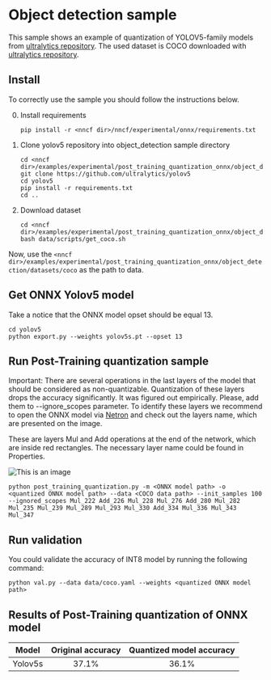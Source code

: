 
# Object detection sample

This sample shows an example of quantization of YOLOV5-family models from [ultralytics repository](https://github.com/ultralytics/yolov5). 
The used dataset is COCO downloaded with [ultralytics repository](https://github.com/ultralytics/yolov5).

## Install 

To correctly use the sample you should follow the instructions below.

0. Install requirements

    ```
    pip install -r <nncf dir>/nncf/experimental/onnx/requirements.txt
    ```

1. Clone yolov5 repository into object_detection sample directory

    ```
    cd <nncf dir>/examples/experimental/post_training_quantization_onnx/object_detection
    git clone https://github.com/ultralytics/yolov5  
    cd yolov5  
    pip install -r requirements.txt
    cd ..
    ```

2. Download dataset

    ```
    cd <nncf dir>/examples/experimental/post_training_quantization_onnx/object_detection/yolov5
    bash data/scripts/get_coco.sh
    ```

Now, use the 
```<nncf dir>/examples/experimental/post_training_quantization_onnx/object_detection/datasets/coco``` as the path to data.

## Get ONNX Yolov5 model

Take a notice that the ONNX model opset should be equal 13.

```
cd yolov5
python export.py --weights yolov5s.pt --opset 13
```

## Run Post-Training quantization sample

Important: There are several operations in the last layers of the model that should be considered as non-quantizable.
Quantization of these layers drops the accuracy significantly. It was figured out empirically. Please, add them to --ignore_scopes parameter.
To identify these layers we recommend to open the ONNX model via [Netron](https://github.com/lutzroeder/netron) and check out the layers name, which are presented on the image.



These are layers Mul and Add operations at the end of the network, which are inside red rectangles. The necessary layer name could be found in Properties.

  

![This is an image](./yolov5_last_layers.jpg)


```
python post_training_quantization.py -m <ONNX model path> -o <quantized ONNX model path> --data <COCO data path> --init_samples 100 --ignored_scopes Mul_222 Add_226 Mul_228 Mul_276 Add_280 Mul_282 Mul_235 Mul_239 Mul_289 Mul_293 Mul_330 Add_334 Mul_336 Mul_343 Mul_347
```

## Run validation

You could validate the accuracy of INT8 model by running the following command:

```
python val.py --data data/coco.yaml --weights <quantized ONNX model path> 
```


## Results of Post-Training quantization of ONNX model

|Model|Original accuracy|Quantized model accuracy|
| :---: | :---: | :---: |
|Yolov5s|37.1%|36.1%|